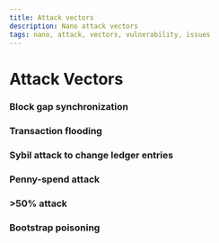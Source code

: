 ```yaml
---
title: Attack vectors
description: Nano attack vectors
tags: nano, attack, vectors, vulnerability, issues
---
```


# Attack Vectors

### Block gap synchronization

### Transaction flooding

### Sybil attack to change ledger entries

### Penny-spend attack

### >50% attack

### Bootstrap poisoning
